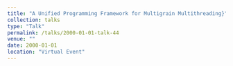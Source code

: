 ```yaml
---
title: "A Unified Programming Framework for Multigrain Multithreading}"
collection: talks
type: "Talk"
permalink: /talks/2000-01-01-talk-44
venue: ""
date: 2000-01-01
location: "Virtual Event"
---
```

